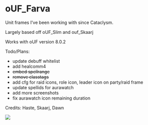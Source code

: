 # oUF_Farva
Unit frames I've been working with since Cataclysm.

Largely based off oUF_Slim and ouf_Skaarj

Works with oUF version 8.0.2

Todo/Plans:

* update debuff whitelist
* add healcomm4
* ~~embed spellrange~~
* ~~remove classtags~~
* add cfg for raid icons, role icon, leader icon on party/raid frame
* update spellids for aurawatch
* add more screenshots
* fix aurawatch icon remaining duration

Credits: Haste, Skaarj, Dawn

![](https://i.imgur.com/1DhaRvP.jpg)
